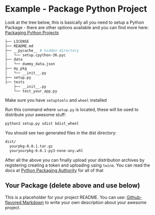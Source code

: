# Example - Package Python Project
Look at the tree below, this is basically all you need to setup a Python Package - there are other options available and
you can find more here: [Packaging Python Projects](https://packaging.python.org/tutorials/packaging-projects/)

```bash
├── LICENSE
├── README.md
├── __pycache__ # hidden directory
│   └── setup.cpython-36.pyc
├── data
│   └── dummy_data.json
├── my_pkg
│   └── __init__.py
├── setup.py
├── tests
    ├── __init__.py
    └── test_your_app.py
```

Make sure you have `setuptools` and `wheel` installed

Run this command where `setup.py` is located, these will be used to distribute your awesome stuff:

```bash
python3 setup.py sdist bdist_wheel
```

You should see two generated files in the dist directory:

```bash
dist/
  yourpkg-0.0.1.tar.gz
  youryourpkg-0.0.1-py3-none-any.whl
```

After all the above you can finally upload your distribution archives by registering creating a token
and uploading using `twine`. You can read the docs at [Python Packaging Authority](https://www.pypa.io/en/latest/) for all of that

## Your Package (delete above and use below)
This is a placeholder for your project README. You can use: [Github-flavored Markdown](https://guides.github.com/features/mastering-markdown/)
to write your own description about your awesome project.

